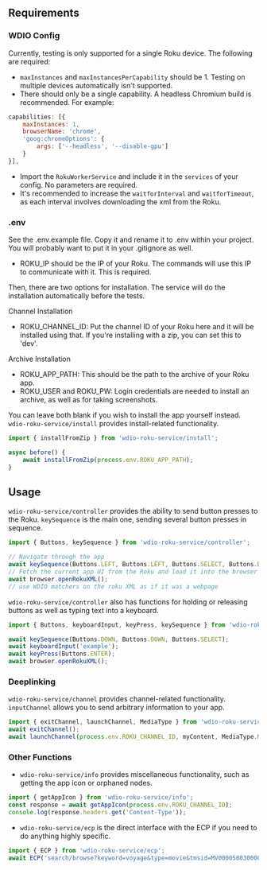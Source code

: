 ## Requirements
### WDIO Config
Currently, testing is only supported for a single Roku device. The following are required:
* `maxInstances` and `maxInstancesPerCapability` should be 1. Testing on multiple devices automatically isn't supported.
* There should only be a single capability. A headless Chromium build is recommended. For example:
```js
capabilities: [{
    maxInstances: 1,
    browserName: 'chrome',
    'goog:chromeOptions': {
        args: ['--headless', '--disable-gpu']
    }
}],
```
* Import the `RokuWorkerService` and include it in the `services` of your config. No parameters are required.
* It's recommended to increase the `waitforInterval` and `waitforTimeout`, as each interval involves downloading the xml from the Roku.

### .env
See the .env.example file. Copy it and rename it to .env within your project. You will probably want to put it in your .gitignore as well.

* ROKU_IP should be the IP of your Roku. The commands will use this IP to communicate with it. This is required.

Then, there are two options for installation. The service will do the installation automatically before the tests.

Channel Installation

* ROKU_CHANNEL_ID: Put the channel ID of your Roku here and it will be installed using that. If you're installing with a zip, you can set this to 'dev'.

Archive Installation

* ROKU_APP_PATH: This should be the path to the archive of your Roku app.
* ROKU_USER and ROKU_PW: Login credentials are needed to install an archive, as well as for taking screenshots.

You can leave both blank if you wish to install the app yourself instead. `wdio-roku-service/install` provides install-related functionality.
```js
import { installFromZip } from 'wdio-roku-service/install';

async before() {
    await installFromZip(process.env.ROKU_APP_PATH);
}
```
## Usage
`wdio-roku-service/controller` provides the ability to send button presses to the Roku. `keySequence` is the main one, sending several button presses in sequence.
```js
import { Buttons, keySequence } from 'wdio-roku-service/controller';

// Navigate through the app
await keySequence(Buttons.LEFT, Buttons.LEFT, Buttons.SELECT, Buttons.DOWN, Buttons.SELECT);
// Fetch the current app UI from the Roku and load it into the browser
await browser.openRokuXML();
// use WDIO matchers on the roku XML as if it was a webpage
```
`wdio-roku-service/controller` also has functions for holding or releasing buttons as well as typing text into a keyboard.
```js
import { Buttons, keyboardInput, keyPress, keySequence } from 'wdio-roku-service/controller';

await keySequence(Buttons.DOWN, Buttons.DOWN, Buttons.SELECT);
await keyboardInput('example');
await keyPress(Buttons.ENTER);
await browser.openRokuXML();
```

### Deeplinking
`wdio-roku-service/channel` provides channel-related functionality. `inputChannel` allows you to send arbitrary information to your app.
```js
import { exitChannel, launchChannel, MediaType } from 'wdio-roku-service/channel';
await exitChannel();
await launchChannel(process.env.ROKU_CHANNEL_ID, myContent, MediaType.MOVIE, {myExtraParameter:true});
```

### Other Functions
* `wdio-roku-service/info` provides miscellaneous functionality, such as getting the app icon or orphaned nodes.
```js
import { getAppIcon } from 'wdio-roku-service/info';
const response = await getAppIcon(process.env.ROKU_CHANNEL_ID);
console.log(response.headers.get('Content-Type'));
```
* `wdio-roku-service/ecp` is the direct interface with the ECP if you need to do anything highly specific.
```js
import { ECP } from 'wdio-roku-service/ecp';
await ECP('search/browse?keyword=voyage&type=movie&tmsid=MV000058030000', 'POST');
```